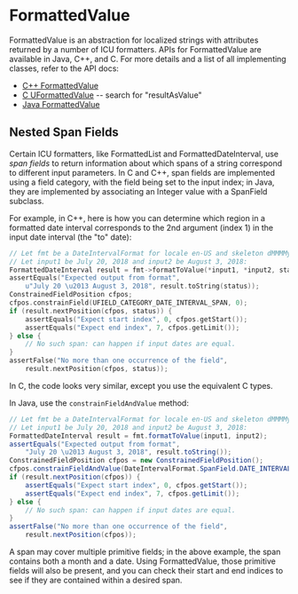 <!--
© 2019 and later: Unicode, Inc. and others.
License & terms of use: http://www.unicode.org/copyright.html
-->

FormattedValue
==============

FormattedValue is an abstraction for localized strings with attributes
returned by a number of ICU formatters.  APIs for FormattedValue are available
in Java, C++, and C.  For more details and a list of all implementing classes,
refer to the API docs:

- [C++ FormattedValue](https://unicode-org.github.io/icu-docs/apidoc/released/icu4c/classicu_1_1FormattedValue.html)
- [C UFormattedValue](https://unicode-org.github.io/icu-docs/apidoc/released/icu4c/globals_u.html) -- search for "resultAsValue"
- [Java FormattedValue](https://unicode-org.github.io/icu-docs/apidoc/released/icu4j/com/ibm/icu/text/FormattedValue.html)

## Nested Span Fields

Certain ICU formatters, like FormattedList and FormattedDateInterval, use
*span fields* to return information about which spans of a string correspond
to different input parameters.  In C and C++, span fields are implemented
using a field category, with the field being set to the input index; in Java,
they are implemented by associating an Integer value with a SpanField
subclass.

For example, in C++, here is how you can determine which region in a formatted
date interval corresponds to the 2nd argument (index 1) in the input date
interval (the "to" date):

```cpp
// Let fmt be a DateIntervalFormat for locale en-US and skeleton dMMMMy
// Let input1 be July 20, 2018 and input2 be August 3, 2018:
FormattedDateInterval result = fmt->formatToValue(*input1, *input2, status);
assertEquals("Expected output from format",
    u"July 20 \u2013 August 3, 2018", result.toString(status));
ConstrainedFieldPosition cfpos;
cfpos.constrainField(UFIELD_CATEGORY_DATE_INTERVAL_SPAN, 0);
if (result.nextPosition(cfpos, status)) {
    assertEquals("Expect start index", 0, cfpos.getStart());
    assertEquals("Expect end index", 7, cfpos.getLimit());
} else {
    // No such span: can happen if input dates are equal.
}
assertFalse("No more than one occurrence of the field",
    result.nextPosition(cfpos, status));
```

In C, the code looks very similar, except you use the equivalent C types.

In Java, use the `constrainFieldAndValue` method:

```java
// Let fmt be a DateIntervalFormat for locale en-US and skeleton dMMMMy
// Let input1 be July 20, 2018 and input2 be August 3, 2018:
FormattedDateInterval result = fmt.formatToValue(input1, input2);
assertEquals("Expected output from format",
    "July 20 \u2013 August 3, 2018", result.toString());
ConstrainedFieldPosition cfpos = new ConstrainedFieldPosition();
cfpos.constrainFieldAndValue(DateIntervalFormat.SpanField.DATE_INTERVAL_SPAN, 0);
if (result.nextPosition(cfpos)) {
    assertEquals("Expect start index", 0, cfpos.getStart());
    assertEquals("Expect end index", 7, cfpos.getLimit());
} else {
    // No such span: can happen if input dates are equal.
}
assertFalse("No more than one occurrence of the field",
    result.nextPosition(cfpos));
```

A span may cover multiple primitive fields; in the above example, the span
contains both a month and a date.  Using FormattedValue, those primitive
fields will also be present, and you can check their start and end indices to
see if they are contained within a desired span.
